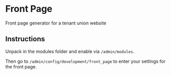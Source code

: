 # Front Page

Front page generator for a tenant union website

## Instructions

Unpack in the modules folder and enable via `/admin/modules`.

Then go to `/admin/config/development/front_page` to enter your settings for the
front page.
